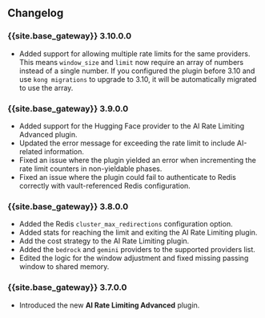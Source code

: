 ## Changelog

### {{site.base_gateway}} 3.10.0.0
* Added support for allowing multiple rate limits for the same providers. This means `window_size` and `limit` now require an array of numbers instead of a single number. If you configured the plugin before 3.10 and use `kong migrations` to upgrade to 3.10, it will be automatically migrated to use the array.

### {{site.base_gateway}} 3.9.0.0
* Added support for the Hugging Face provider to the AI Rate Limiting Advanced plugin.
* Updated the error message for exceeding the rate limit to include AI-related information.
* Fixed an issue where the plugin yielded an error when incrementing the rate limit counters in non-yieldable phases.
* Fixed an issue where the plugin could fail to authenticate to Redis correctly with vault-referenced Redis configuration.

### {{site.base_gateway}} 3.8.0.0
* Added the Redis `cluster_max_redirections` configuration option.
* Added stats for reaching the limit and exiting the AI Rate Limiting plugin.
* Add the cost strategy to the AI Rate Limiting plugin.
* Added the `bedrock` and `gemini` providers to the supported providers list.
* Edited the logic for the window adjustment and fixed missing passing window to shared memory.

### {{site.base_gateway}} 3.7.0.0

* Introduced the new **AI Rate Limiting Advanced** plugin.